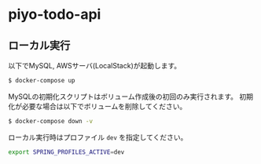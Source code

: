 # piyo-todo-api

## ローカル実行

以下でMySQL, AWSサーバ(LocalStack)が起動します。

```bash
$ docker-compose up
```

MySQLの初期化スクリプトはボリューム作成後の初回のみ実行されます。
初期化が必要な場合は以下でボリュームを削除してください。

```bash
$ docker-compose down -v
```

ローカル実行時はプロファイル `dev` を指定してください。

```bash
export SPRING_PROFILES_ACTIVE=dev
```
